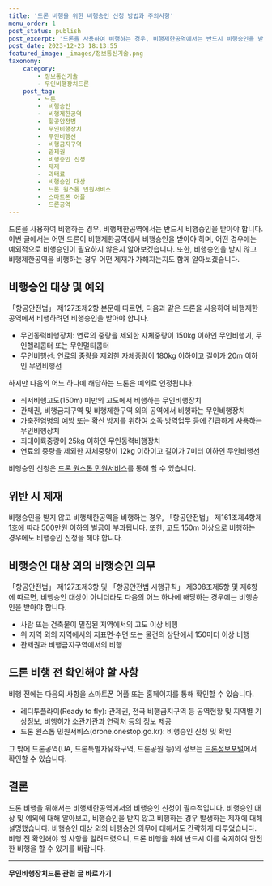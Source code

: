 ```yaml
---
title: '드론 비행을 위한 비행승인 신청 방법과 주의사항'
menu_order: 1
post_status: publish
post_excerpt: '드론을 사용하여 비행하는 경우, 비행제한공역에서는 반드시 비행승인을 받아야 합니다. 이번 글에서는 어떤 드론이 비행제한공역에서 비행승인을 받아야 하며, 어떤 경우에는 예외적으로 비행승인이 필요하지 않은지 알아보겠습니다. 또한, 비행승인을 받지 않고 비행제한공역을 비행하는 경우 어떤 제재가 가해지는지도 함께 알아보겠습니다.'
post_date: 2023-12-23 18:13:55
featured_image: _images/정보통신기술.png
taxonomy:
    category:
        - 정보통신기술
        - 무인비행장치드론
    post_tag:
        - 드론
        -  비행승인
        -  비행제한공역
        -  항공안전법
        -  무인비행장치
        -  무인비행선
        -  비행금지구역
        -  관제권
        -  비행승인 신청
        -  제재
        -  과태료
        -  비행승인 대상
        -  드론 원스톱 민원서비스
        -  스마트폰 어플
        -  드론공역
---
```



드론을 사용하여 비행하는 경우, 비행제한공역에서는 반드시 비행승인을 받아야 합니다. 이번 글에서는 어떤 드론이 비행제한공역에서 비행승인을 받아야 하며, 어떤 경우에는 예외적으로 비행승인이 필요하지 않은지 알아보겠습니다. 또한, 비행승인을 받지 않고 비행제한공역을 비행하는 경우 어떤 제재가 가해지는지도 함께 알아보겠습니다.

## 비행승인 대상 및 예외

「항공안전법」 제127조제2항 본문에 따르면, 다음과 같은 드론을 사용하여 비행제한공역에서 비행하려면 비행승인을 받아야 합니다.

- 무인동력비행장치: 연료의 중량을 제외한 자체중량이 150kg 이하인 무인비행기, 무인헬리콥터 또는 무인멀티콥터
- 무인비행선: 연료의 중량을 제외한 자체중량이 180kg 이하이고 길이가 20m 이하인 무인비행선

하지만 다음의 어느 하나에 해당하는 드론은 예외로 인정됩니다.

- 최저비행고도(150m) 미만의 고도에서 비행하는 무인비행장치
- 관제권, 비행금지구역 및 비행제한구역 외의 공역에서 비행하는 무인비행장치
- 가축전염병의 예방 또는 확산 방지를 위하여 소독·방역업무 등에 긴급하게 사용하는 무인비행장치
- 최대이륙중량이 25kg 이하인 무인동력비행장치
- 연료의 중량을 제외한 자체중량이 12kg 이하이고 길이가 7미터 이하인 무인비행선

비행승인 신청은 [드론 원스톱 민원서비스](drone.onestop.go.kr)를 통해 할 수 있습니다.

## 위반 시 제재

비행승인을 받지 않고 비행제한공역을 비행하는 경우, 「항공안전법」 제161조제4항제1호에 따라 500만원 이하의 벌금이 부과됩니다. 또한, 고도 150m 이상으로 비행하는 경우에도 비행승인 신청을 해야 합니다.

## 비행승인 대상 외의 비행승인 의무

「항공안전법」 제127조제3항 및 「항공안전법 시행규칙」 제308조제5항 및 제6항에 따르면, 비행승인 대상이 아니더라도 다음의 어느 하나에 해당하는 경우에는 비행승인을 받아야 합니다.

- 사람 또는 건축물이 밀집된 지역에서의 고도 이상 비행
- 위 지역 외의 지역에서의 지표면·수면 또는 물건의 상단에서 150미터 이상 비행
- 관제권과 비행금지구역에서의 비행

## 드론 비행 전 확인해야 할 사항

비행 전에는 다음의 사항을 스마트폰 어플 또는 홈페이지를 통해 확인할 수 있습니다.

- 레디투플라이(Ready to fly): 관제권, 전국 비행금지구역 등 공역현황 및 지역별 기상정보, 비행허가 소관기관과 연락처 등의 정보 제공
- 드론 원스톱 민원서비스(drone.onestop.go.kr): 비행승인 신청 및 확인

그 밖에 드론공역(UA, 드론특별자유화구역, 드론공원 등)의 정보는 [드론정보포털](www.droneportal.or.kr)에서 확인할 수 있습니다.

## 결론

드론 비행을 위해서는 비행제한공역에서의 비행승인 신청이 필수적입니다. 비행승인 대상 및 예외에 대해 알아보고, 비행승인을 받지 않고 비행하는 경우 발생하는 제재에 대해 설명했습니다. 비행승인 대상 외의 비행승인 의무에 대해서도 간략하게 다루었습니다. 비행 전 확인해야 할 사항을 알려드렸으니, 드론 비행을 위해 반드시 이를 숙지하여 안전한 비행을 할 수 있기를 바랍니다.
<!-- wp:separator -->
<hr class="wp-block-separator has-alpha-channel-opacity"/>
<!-- /wp:separator -->

<!-- wp:group {"backgroundColor":"base","layout":{"type":"constrained"}} -->
<div class="wp-block-group has-base-background-color has-background"><!-- wp:paragraph {"align":"center","fontSize":"medium"} -->
<p class="has-text-align-center has-large-font-size"><strong>무인비행장치드론 관련 글 바로가기</strong></p>
<!-- /wp:paragraph -->


<!-- wp:latest-posts
{"categories":[{"id":35015,"count":19,"description":"","link":"https://uknowlaw.com/category/%eb%ac%b4%ec%9d%b8%eb%b9%84%ed%96%89%ec%9e%a5%ec%b9%98%eb%93%9c%eb%a1%a0/","name":"무인비행장치드론","slug":"무인비행장치드론","taxonomy":"category","parent":0,"meta":[],"_links":{"self":[{"href":"https://uknowlaw.com/wp-json/wp/v2/categories/35015"}],"collection":[{"href":"https://uknowlaw.com/wp-json/wp/v2/categories"}],"about":[{"href":"https://uknowlaw.com/wp-json/wp/v2/taxonomies/category"}],"wp:post_type":[{"href":"https://uknowlaw.com/wp-json/wp/v2/posts?categories=35015"}],"curies":[{"name":"wp","href":"https://api.w.org/{rel}","templated":true}]}}],"postsToShow":100,"excerptLength":28,"postLayout":"grid","columns":2,"featuredImageAlign":"left","featuredImageSizeSlug":"large","fontSize":"small"} /--></div>
<!-- /wp:group -->